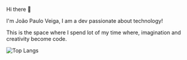 Hi there 👋

I'm João Paulo Veiga, I am a dev passionate about technology!

This is the space where I spend lot of my time where, imagination and creativity become code.


![Top Langs](https://github-readme-stats.vercel.app/api/top-langs/?username=joao57&theme=swift)
